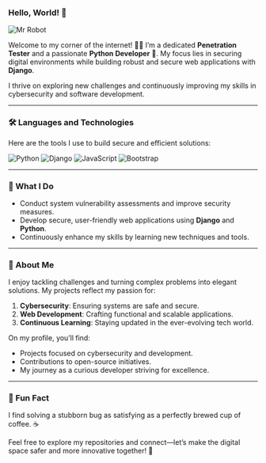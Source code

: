 ### Hello, World! 👋

![Mr Robot](https://media.giphy.com/media/WiM5K1e9MtEic/giphy.gif)

Welcome to my corner of the internet! 🕵️‍♂️ I’m a dedicated **Penetration Tester** and a passionate **Python Developer** 🐍. My focus lies in securing digital environments while building robust and secure web applications with **Django**.  

I thrive on exploring new challenges and continuously improving my skills in cybersecurity and software development.

---

### 🛠️ Languages and Technologies

Here are the tools I use to build secure and efficient solutions:

![Python](https://img.shields.io/badge/-Python-3776AB?style=flat-square&logo=python&logoColor=white)
![Django](https://img.shields.io/badge/-Django-092E20?style=flat-square&logo=django&logoColor=white)
![JavaScript](https://img.shields.io/badge/-JavaScript-F7DF1E?style=flat-square&logo=javascript&logoColor=black)
![Bootstrap](https://img.shields.io/badge/-Bootstrap-563D7C?style=flat-square&logo=bootstrap&logoColor=white)

---

### 🚀 What I Do

- Conduct system vulnerability assessments and improve security measures.  
- Develop secure, user-friendly web applications using **Django** and **Python**.  
- Continuously enhance my skills by learning new techniques and tools.  

---

### 🌱 About Me

I enjoy tackling challenges and turning complex problems into elegant solutions. My projects reflect my passion for:
1. **Cybersecurity**: Ensuring systems are safe and secure.  
2. **Web Development**: Crafting functional and scalable applications.  
3. **Continuous Learning**: Staying updated in the ever-evolving tech world.  

On my profile, you’ll find:
- Projects focused on cybersecurity and development.  
- Contributions to open-source initiatives.  
- My journey as a curious developer striving for excellence.

---

### 🌟 Fun Fact

I find solving a stubborn bug as satisfying as a perfectly brewed cup of coffee. ☕  

Feel free to explore my repositories and connect—let’s make the digital space safer and more innovative together! 🚀
